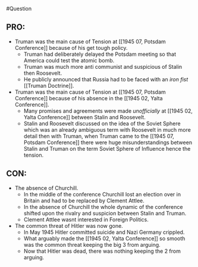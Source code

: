 #Question 

## PRO:
- Truman was the main cause of Tension at [[1945 07, Potsdam Conference]] because of his get tough policy.
	- Truman had deliberately delayed the Potsdam meeting so that America could test the atomic bomb.
	- Truman was much more anti communist and suspicious of Stalin then Roosevelt.
	- He publicly announced that Russia had to be faced with an *iron fist* [[Truman Doctrine]].
- Truman was the main cause of Tension at [[1945 07, Potsdam Conference]] because of his absence in the [[1945 02, Yalta Conference]].
	- Many promises and agreements were made *unofficially* at [[1945 02, Yalta Conference]] between Stalin and Roosevelt.
	- Stalin and Roosevelt discussed on the idea of the Soviet Sphere which was an already ambiguous term with Roosevelt in much more detail then with Truman, when Truman came to the [[1945 07, Potsdam Conference]] there were huge misunderstandings between Stalin and Truman on the term Soviet Sphere of Influence hence the tension.

## CON:
- The absence of Churchill.
	- In the middle of the conference Churchill lost an election over in Britain and had to be replaced by Clement Attlee.
	- In the absence of Churchill the whole dynamic of the conference shifted upon the rivalry and suspicion between Stalin and Truman.
	- Clement Attlee wasnt interested in Foreign Politics.
- The common threat of Hitler was now gone.
	- In May 1945 Hitler committed suicide and Nazi Germany crippled.
	- What arguably made the [[1945 02, Yalta Conference]] so smooth was the common threat keeping the big 3 from arguing.
	- Now that Hitler was dead, there was nothing keeping the 2 from arguing.